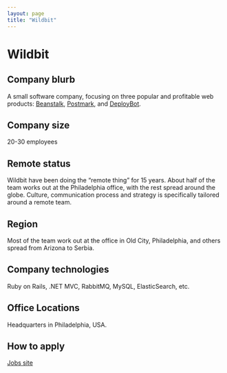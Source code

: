```yaml
---
layout: page
title: "Wildbit"
---
```


# Wildbit

## Company blurb

A small software company, focusing on three popular and profitable web products: [Beanstalk](http://beanstalkapp.com/), [Postmark](https://postmarkapp.com/), and [DeployBot](http://deploybot.com/).

## Company size

20-30 employees

## Remote status

Wildbit have been doing the “remote thing” for 15 years. About half of the team works out at the Philadelphia office, with the rest spread around the globe. Culture, communication process and strategy is specifically tailored around a remote team.

## Region

Most of the team work out at the office in Old City, Philadelphia, and others spread from Arizona to Serbia.

## Company technologies

Ruby on Rails, .NET MVC, RabbitMQ, MySQL, ElasticSearch, etc.

## Office Locations

Headquarters in Philadelphia, USA.

## How to apply

[Jobs site](http://wildbit.com/jobs)
